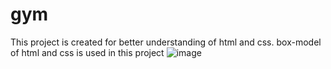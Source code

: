 # gym
This project is created for better understanding of html and css.
box-model of html and css is used in this project
![image](https://user-images.githubusercontent.com/67409483/158150228-b8b47a56-c204-4641-aeb5-53207102d2dd.png)
